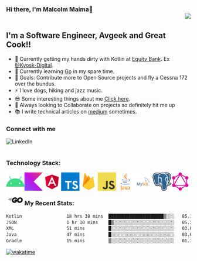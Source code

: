 ### Hi there, I'm Malcolm Maima👋  <div align = 'right'>![](https://komarev.com/ghpvc/?username=malcolmmaima&color=yellow)</div>

## I'm a Software Engineer, Avgeek and Great Cook!!

- 🌱 Currently getting my hands dirty with Kotlin at <a href="https://www.linkedin.com/company/equity-bank-limited/">Equity Bank</a>. Ex <a href="https://www.kyosk.app">@Kyosk-Digital</a>.
- 👯 Currently learning <a href="https://go.dev/">Go</a> in my spare time. 
- 🥅 Goals: Contribute more to Open Source projects and fly a Cessna 172 over the bundus.
- ⚡ I love dogs, hiking and jazz music.
- 😎 Some interesting things about me <a href="https://linktr.ee/malcolmmaima">Click here</a>. 
- 🚀 Always looking to Collaborate on projects so definitely hit me up
- 📚 I write technical articles on [medium](https://malcolmmaima.medium.com/) sometimes.

### Connect with me 
<!--
[<img align="left" alt="Twitter" src="https://img.shields.io/twitter/follow/maimamiyare?label=Twitter&style=for-the-badge&logo=Twitter&logoColor=blue" />][twitter]
-->
[<img align="left" alt="LinkedIn" src="https://img.shields.io/badge/linkedin-%230077B5.svg?&style=for-the-badge&logo=linkedin&logoColor=white" />][linkedin]

<br />
<br />

### Technology Stack:

<img align="left" alt="Android" width="50px" src="https://raw.githubusercontent.com/github/explore/80688e429a7d4ef2fca1e82350fe8e3517d3494d/topics/android/android.png" />
<img align="left" alt="Android" width="50px" src="https://raw.githubusercontent.com/github/explore/80688e429a7d4ef2fca1e82350fe8e3517d3494d/topics/kotlin/kotlin.png" />
<img align="left" alt="Typescript" width="50px" src="https://raw.githubusercontent.com/github/explore/80688e429a7d4ef2fca1e82350fe8e3517d3494d/topics/angular/angular.png" />
<img align="left" alt="Typescript" width="50px" src="https://raw.githubusercontent.com/github/explore/80688e429a7d4ef2fca1e82350fe8e3517d3494d/topics/typescript/typescript.png" />
<img align="left" alt="Firebase" width="50px" src="https://raw.githubusercontent.com/github/explore/80688e429a7d4ef2fca1e82350fe8e3517d3494d/topics/firebase/firebase.png" />
<img align="left" alt="Javascript" width="50px" src="https://raw.githubusercontent.com/github/explore/80688e429a7d4ef2fca1e82350fe8e3517d3494d/topics/javascript/javascript.png" />
<img align="left" alt="Java" width="50px" src="https://raw.githubusercontent.com/github/explore/80688e429a7d4ef2fca1e82350fe8e3517d3494d/topics/java/java.png" />
<img align="left" alt="Mysql" width="50px" src="https://raw.githubusercontent.com/github/explore/80688e429a7d4ef2fca1e82350fe8e3517d3494d/topics/mysql/mysql.png" />
<img align="left" alt="Mysql" width="50px" src="https://raw.githubusercontent.com/github/explore/80688e429a7d4ef2fca1e82350fe8e3517d3494d/topics/postgresql/postgresql.png" />
<img align="left" alt="Graphql" width="50px" src="https://raw.githubusercontent.com/github/explore/80688e429a7d4ef2fca1e82350fe8e3517d3494d/topics/graphql/graphql.png" />
<img align="left" alt="Golang" width="50px" src="https://raw.githubusercontent.com/github/explore/80688e429a7d4ef2fca1e82350fe8e3517d3494d/topics/go/go.png" />

<br />
<br />
<br />

### My Recent Stats:

<!--START_SECTION:waka-->

```txt
Kotlin                 18 hrs 38 mins  █████████████████████▒░░░   85.13 %
JSON                   1 hr 10 mins    █▒░░░░░░░░░░░░░░░░░░░░░░░   05.38 %
XML                    51 mins         █░░░░░░░░░░░░░░░░░░░░░░░░   03.88 %
Java                   47 mins         █░░░░░░░░░░░░░░░░░░░░░░░░   03.60 %
Gradle                 15 mins         ▒░░░░░░░░░░░░░░░░░░░░░░░░   01.17 %
```

<!--END_SECTION:waka-->
[![wakatime](https://wakatime.com/badge/user/118b5f73-6723-4127-88df-130c1e70a287.svg)](https://wakatime.com/@malcolmmaima)

<!-- ### :zap: GitHub Stats
[![Malcolm's github stats](https://github-readme-stats.vercel.app/api?username=malcolmmaima&show_icons=true&theme=black)](https://github.com/malcolmmaima/github-readme-stats) [![Top Languages](https://github-readme-stats.vercel.app/api/top-langs/?username=malcolmmaima&show_icons=true&theme=black&layout=compact)](https://github.com/malcolmmaima/github-readme-stats) -->

[twitter]: https://twitter.com/maimamiyare
[linkedin]: https://www.linkedin.com/in/malcolmmaima/

